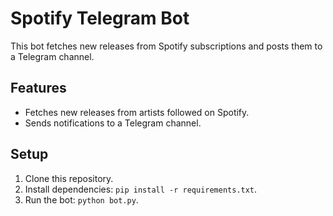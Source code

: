 # Spotify Telegram Bot

This bot fetches new releases from Spotify subscriptions and posts them to a Telegram channel.

## Features
- Fetches new releases from artists followed on Spotify.
- Sends notifications to a Telegram channel.

## Setup
1. Clone this repository.
2. Install dependencies: `pip install -r requirements.txt`.
3. Run the bot: `python bot.py`.
